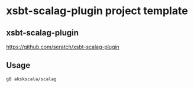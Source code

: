 # xsbt-scalag-plugin project template

## xsbt-scalag-plugin

https://github.com/seratch/xsbt-scalag-plugin

## Usage

```
g8 akskscala/scalag
```


